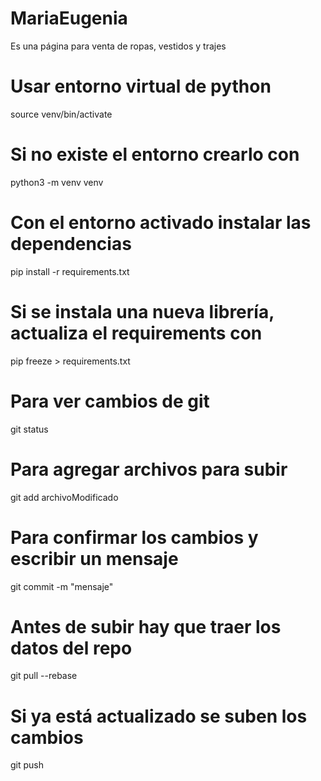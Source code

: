 # MariaEugenia
Es una página para venta de ropas, vestidos y trajes

# Usar entorno virtual de python
source venv/bin/activate
# Si no existe el entorno crearlo con
python3 -m venv venv

# Con el entorno activado instalar las dependencias
pip install -r requirements.txt
# Si se instala una nueva librería, actualiza el requirements con
pip freeze > requirements.txt

# Para ver cambios de git
git status
# Para agregar archivos para subir
git add archivoModificado
# Para confirmar los cambios y escribir un mensaje
git commit -m "mensaje"
# Antes de subir hay que traer los datos del repo
git pull --rebase
# Si ya está actualizado se suben los cambios
git push